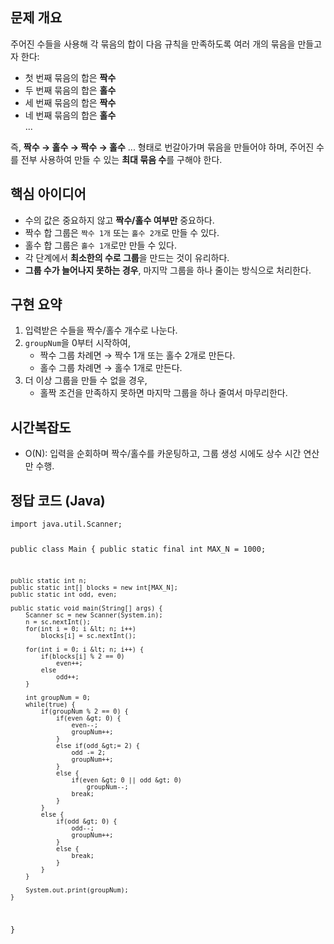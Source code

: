 <h2 id="문제-개요">문제 개요</h2>
<p>주어진 수들을 사용해 각 묶음의 합이 다음 규칙을 만족하도록 여러 개의 묶음을 만들고자 한다:</p>
<ul>
<li>첫 번째 묶음의 합은 <strong>짝수</strong></li>
<li>두 번째 묶음의 합은 <strong>홀수</strong></li>
<li>세 번째 묶음의 합은 <strong>짝수</strong></li>
<li>네 번째 묶음의 합은 <strong>홀수</strong><br />...</li>
</ul>
<p>즉, <strong>짝수 → 홀수 → 짝수 → 홀수</strong> ... 형태로 번갈아가며 묶음을 만들어야 하며, 주어진 수를 전부 사용하여 만들 수 있는 <strong>최대 묶음 수</strong>를 구해야 한다.</p>
<h2 id="핵심-아이디어">핵심 아이디어</h2>
<ul>
<li>수의 값은 중요하지 않고 <strong>짝수/홀수 여부만</strong> 중요하다.</li>
<li>짝수 합 그룹은 <code>짝수 1개</code> 또는 <code>홀수 2개</code>로 만들 수 있다.</li>
<li>홀수 합 그룹은 <code>홀수 1개</code>로만 만들 수 있다.</li>
<li>각 단계에서 <strong>최소한의 수로 그룹</strong>을 만드는 것이 유리하다.</li>
<li><strong>그룹 수가 늘어나지 못하는 경우</strong>, 마지막 그룹을 하나 줄이는 방식으로 처리한다.</li>
</ul>
<h2 id="구현-요약">구현 요약</h2>
<ol>
<li>입력받은 수들을 짝수/홀수 개수로 나눈다.</li>
<li><code>groupNum</code>을 0부터 시작하여,<ul>
<li>짝수 그룹 차례면 → 짝수 1개 또는 홀수 2개로 만든다.</li>
<li>홀수 그룹 차례면 → 홀수 1개로 만든다.</li>
</ul>
</li>
<li>더 이상 그룹을 만들 수 없을 경우,<ul>
<li>홀짝 조건을 만족하지 못하면 마지막 그룹을 하나 줄여서 마무리한다.</li>
</ul>
</li>
</ol>
<h2 id="시간복잡도">시간복잡도</h2>
<ul>
<li>O(N): 입력을 순회하며 짝수/홀수를 카운팅하고, 그룹 생성 시에도 상수 시간 연산만 수행.</li>
</ul>
<h2 id="정답-코드-java">정답 코드 (Java)</h2>
<pre><code class="language-java">import java.util.Scanner;

public class Main {
    public static final int MAX_N = 1000;

    public static int n;
    public static int[] blocks = new int[MAX_N];
    public static int odd, even;

    public static void main(String[] args) {
        Scanner sc = new Scanner(System.in);
        n = sc.nextInt();
        for(int i = 0; i &lt; n; i++)
            blocks[i] = sc.nextInt();

        for(int i = 0; i &lt; n; i++) {
            if(blocks[i] % 2 == 0)
                even++;
            else
                odd++;
        }

        int groupNum = 0;
        while(true) {
            if(groupNum % 2 == 0) {
                if(even &gt; 0) {
                    even--;
                    groupNum++;
                }
                else if(odd &gt;= 2) {
                    odd -= 2;
                    groupNum++;
                }
                else {
                    if(even &gt; 0 || odd &gt; 0)
                        groupNum--;
                    break;
                }
            }
            else {
                if(odd &gt; 0) {
                    odd--;
                    groupNum++;
                }
                else {
                    break;
                }
            }
        }

        System.out.print(groupNum);
    }
}</code></pre>
